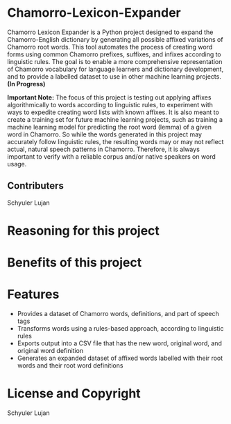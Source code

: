 # Chamorro-Lexicon-Expander

Chamorro Lexicon Expander is a Python project designed to expand the Chamorro-English dictionary by generating all possible affixed variations of Chamorro root words. This tool automates the process of creating word forms using common Chamorro prefixes, suffixes, and infixes according to linguistic rules. The goal is to enable a more comprehensive representation of Chamorro vocabulary for language learners and dictionary development, and to provide a labelled dataset to use in other machine learning projects. **(In Progress)**

**Important Note:** The focus of this project is testing out applying affixes algorithmically to words according to linguistic rules, to experiment with ways to expedite creating word lists with known affixes. It is also meant to create a training set for future machine learning projects, such as training a machine learning model for predicting the root word (lemma) of a given word in Chamorro. So while the words generated in this project may accurately follow linguistic rules, the resulting words may or may not reflect actual, natural speech patterns in Chamorro. Therefore, it is always important to verify with a reliable corpus and/or native speakers on word usage.

## Contributers
Schyuler Lujan

# Reasoning for this project

# Benefits of this project

# Features
* Provides a dataset of Chamorro words, definitions, and part of speech tags
* Transforms words using a rules-based approach, according to linguistic rules
* Exports output into a CSV file that has the new word, original word, and original word definition
* Generates an expanded dataset of affixed words labelled with their root words and their root word definitions

# License and Copyright
Schyuler Lujan

